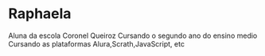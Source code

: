# Raphaela
Aluna da escola Coronel Queiroz
Cursando o segundo ano do ensino medio
Cursando as plataformas Alura,Scrath,JavaScript, etc

